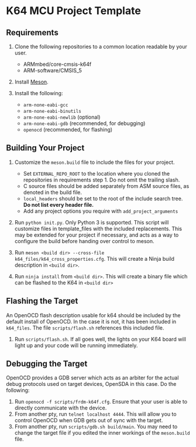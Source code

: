 # K64 MCU Project Template

## Requirements
1. Clone the following repositories to a common location readable by your user.
    - ARMmbed/core-cmsis-k64f
    - ARM-software/CMSIS\_5

2. Install [Meson](https://mesonbuild.com).

3. Install the following:
    - `arm-none-eabi-gcc`
    - `arm-none-eabi-binutils`
    - `arm-none-eabi-newlib` (optional)
    - `arm-none-eabi-gdb` (recommended, for debugging)
    - `openocd` (recommended, for flashing)

## Building Your Project
1. Customize the `meson.build` file to include the files for your project.
    - Set `EXTERNAL_REPO_ROOT` to the location where you cloned the repositories
      in requirements step 1.  Do not omit the trailing slash.
    - C source files should be added separately from ASM source files, as denoted
   in the build file.
    - `local_headers` should be set to the root of the include search tree.
      __Do not list every header file.__
    - Add any project options you require with `add_project_arguments`

2. Run `python init.py`. Only Python 3 is supported.  This script will customize
   files in template_files with the included replacements.  This may be extended
   for your project if necessary, and acts as a way to configure the build
   before handing over control to meson.

3. Run `meson <build dir> --cross-file k64_files/k64_cross_properties.cfg`.
   This will create a Ninja build description in `<build dir>`.

4. Run `ninja install` from `<build dir>`.  This will create a binary file which
   can be flashed to the K64 in `<build dir>`

## Flashing the Target
An OpenOCD flash description usable for k64 should be included by the default
install of OpenOCD.  In the case it is not, it has been included in `k64_files`.
The file `scripts/flash.sh` references this included file.
1. Run `scripts/flash.sh`.  If all goes well, the lights on your K64 board will
   light up and your code will be running immediately.

## Debugging the Target
OpenOCD provides a GDB server which acts as an arbiter for the actual debug
protocols used on target devices, OpenSDA in this case.
Do the following:
1. Run `openocd -f scripts/frdm-k64f.cfg`.  Ensure that your user is able to
   directly communicate with the device.
2. From another pty, run `telnet localhost 4444`.  This will allow you to
   control OpenOCD when GDB gets out of sync with the target.
3. From another pty, run `scripts/gdb.sh build/main`.  You may need to change
   the target file if you edited the inner workings of the `meson.build` file.
